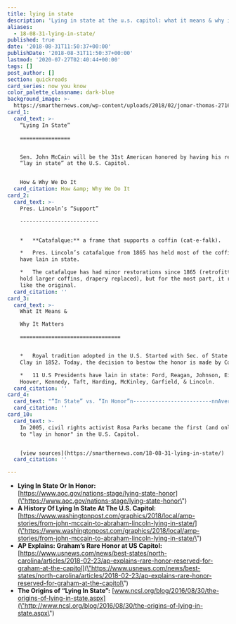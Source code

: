 ```yaml
---
title: lying in state
description: 'Lying in state at the u.s. capitol: what it means & why it matters'
aliases:
  - 18-08-31-lying-in-state/
published: true
date: '2018-08-31T11:50:37+00:00'
publishDate: '2018-08-31T11:50:37+00:00'
lastmod: '2020-07-27T02:40:44+00:00'
tags: []
post_author: []
section: quickreads
card_series: now you know
color_palette_classname: dark-blue
background_image: >-
  https://smarthernews.com/wp-content/uploads/2018/02/jomar-thomas-271602-1-360x360.jpg
card_1:
  card_text: >-
    “Lying In State”

    ================


    Sen. John McCain will be the 31st American honored by having his remains
    “lay in state” at the U.S. Capitol.


    How & Why We Do It
  card_citation: How &amp; Why We Do It
card_2:
  card_text: >-
    Pres. Lincoln’s “Support”

    -------------------------


    *   **Catafalque:** a frame that supports a coffin (cat-e-falk).

    *   Pres. Lincoln’s catafalque from 1865 has held most of the coffins that
    have lain in state.

    *   The catafalque has had minor restorations since 1865 (retrofitted to
    hold larger coffins, drapery replaced), but for the most part, it remains
    like the original.
  card_citation: ''
card_3:
  card_text: >-
    What It Means &  

    Why It Matters

    ================================


    *   Royal tradition adopted in the U.S. Started with Sec. of State Henry
    Clay in 1852. Today, the decision to bestow the honor is made by Congress.

    *   11 U.S Presidents have lain in state: Ford, Reagan, Johnson, Eisenhower,
    Hoover, Kennedy, Taft, Harding, McKinley, Garfield, & Lincoln.
  card_citation: ''
card_4:
  card_text: "“In State” vs. “In Honor”n-------------------------nnAverage citizens cannot **“lay in state”** as that honor is reserved for_**gov’t & military** officials.nnHowever, **eminent private citizens** may **“lay in honor.”**nnTo date, only four have received the honor, including Rev. Billy Graham & two police officers killed during an attack on the U.S. Capitol."
  card_citation: ''
card_10:
  card_text: >-
    In 2005, civil rights activist Rosa Parks became the first (and only) woman
    to "lay in honor" in the U.S. Capitol.


    [view sources](https://smarthernews.com/18-08-31-lying-in-state/)
  card_citation: ''

---
```

*   **Lying In State Or In Honor:**  
    [https://www.aoc.gov/nations-stage/lying-state-honor](\"https://www.aoc.gov/nations-stage/lying-state-honor\")
*   **A History Of Lying In State At The U.S. Capitol:** [https://www.washingtonpost.com/graphics/2018/local/amp-stories/from-john-mccain-to-abraham-lincoln-lying-in-state/](\"https://www.washingtonpost.com/graphics/2018/local/amp-stories/from-john-mccain-to-abraham-lincoln-lying-in-state/\")
*   **AP Explains: Graham’s Rare Honor at US Capitol:**  
    [https://www.usnews.com/news/best-states/north-carolina/articles/2018-02-23/ap-explains-rare-honor-reserved-for-graham-at-the-capitol](\"https://www.usnews.com/news/best-states/north-carolina/articles/2018-02-23/ap-explains-rare-honor-reserved-for-graham-at-the-capitol\")
*   **The Origins of “Lying In State”:** [www.ncsl.org/blog/2016/08/30/the-origins-of-lying-in-state.aspx](\"http://www.ncsl.org/blog/2016/08/30/the-origins-of-lying-in-state.aspx\")